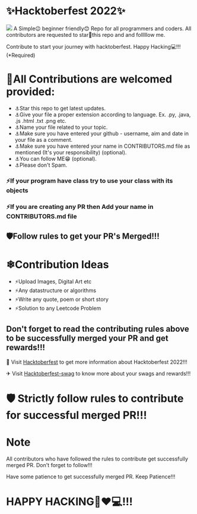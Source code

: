 
# ✨Hacktoberfest 2022✨

<img src="https://github.blog/wp-content/uploads/2022/10/hacktoberfestbanner.jpeg?resize=1200%2C630" />
A Simple😉 beginner friendly😊 Repo for all programmers and coders. All contributors are requested to star🌟this repo and and folllllow me.

Contribute to start your journey with hacktoberfest. Happy Hacking💻!!! (*Required)

# 🌟All Contributions are welcomed provided:

- ⚓Star this repo to get latest updates.
- ⚓Give your file a proper extension according to language. Ex. .py, .java, .js .html .txt .png etc.
- ⚓Name your file related to your topic.
- ⚓Make sure you have entered your github - username, aim and date in your file as a comment.
- ⚓Make sure you have entered your name in CONTRIBUTORS.md file as mentioned (It's your responsibility) (optional).
- ⚓You can follow ME😁 (optional).
- ⚓Please don't Spam.



</pre>

### ⚡If your program have class try to use your class with its objects

### ⚡If you are creating any PR then Add your name in CONTRIBUTORS.md file 

## 🛡Follow rules to get your PR's Merged!!!

# ❄Contribution Ideas
- ⚡Upload Images, Digital Art etc
- ⚡Any datastructure or algorithms
- ⚡Write any quote, poem or short story
- ⚡Solution to any Leetcode Problem



## Don't forget to read the contributing rules above to be successfully merged your PR and get rewards!!!

🏹 Visit <a href="hacktoberfest.com" target="_blank">Hacktoberfest</a> to get more information about Hacktoberfest 2022!!!

✈ Visit <a href="https://hacktoberfest-swag.com" target="_blank">Hacktoberfest-swag</a> to know more about your swags and rewards!!!

# 🛡 Strictly follow rules to contribute for successful merged PR!!!

# Note
All contributors who have followed the rules to contribute get successfully merged PR. Don't forget to follow!!! 

Have some patience to get successfully merged PR. Keep Patience!!! 

# HAPPY HACKING🤞❤💻!!!
